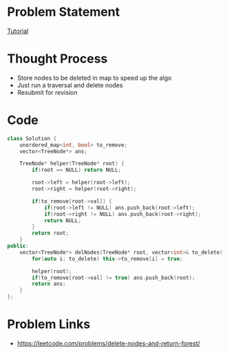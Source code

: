 # Problem Statement

[Tutorial](https://www.youtube.com/watch?v=BmpXMtA0oF8&list=PL-Jc9J83PIiHgjQ9wfJ8w-rXU368xNX4L&index=64)

# Thought Process
- Store nodes to be deleted in map to speed up the algo
- Just run a traversal and delete nodes
- Resubmit for revision

# Code
```cpp
class Solution {
    unordered_map<int, bool> to_remove;
    vector<TreeNode*> ans;

    TreeNode* helper(TreeNode* root) {
        if(root == NULL) return NULL;

        root->left = helper(root->left);
        root->right = helper(root->right);

        if(to_remove[root->val]) {
            if(root->left != NULL) ans.push_back(root->left);
            if(root->right != NULL) ans.push_back(root->right);
            return NULL;
        }
        return root;
    }
public:
    vector<TreeNode*> delNodes(TreeNode* root, vector<int>& to_delete) {
        for(auto i: to_delete) this->to_remove[i] = true;

        helper(root);
        if(to_remove[root->val] != true) ans.push_back(root);
        return ans;
    }
};
```

# Problem Links
- https://leetcode.com/problems/delete-nodes-and-return-forest/
